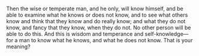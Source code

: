 Then the wise or temperate man, and he only, will know himself, and be able to examine what he knows or does not know, and to see what others know and think that they know and do really know; and what they do not know, and fancy that they know, when they do not. No other person will be able to do this. And this is wisdom and temperance and self-knowledge—for a man to know what he knows, and what he does not know. That is your meaning?